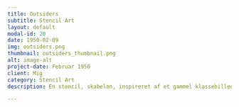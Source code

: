 ```yaml
---
title: Outsiders
subtitle: Stencil Art
layout: default
modal-id: 20
date: 1950-02-09
img: outsiders.png
thumbnail: outsiders_thumbnail.png
alt: image-alt
project-date: Februar 1950
client: Mig
category: Stencil Art
description: En stencil, skabelon, inspireret af et gammel klassebillede, hvor jeg har samlet tre af de drenge der står foran. Det er spraymalet på et stykke træ jeg fandt på genbrugspladsen. 

---
```

